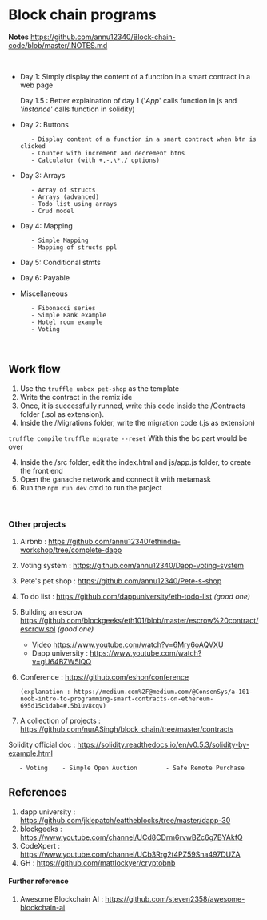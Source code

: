 # Block chain programs

 **Notes** https://github.com/annu12340/Block-chain-code/blob/master/.NOTES.md
 
 <br/>

- Day 1: Simply display the content of a function in a smart contract in a web page

  Day 1.5 : Better explaination of day 1 ('_App_' calls function in js and '_instance_' calls function in solidity)

- Day 2: Buttons

         - Display content of a function in a smart contract when btn is clicked
         - Counter with increment and decrement btns
         - Calculator (with +,-,\*,/ options)

* Day 3: Arrays

         - Array of structs
         - Arrays (advanced)
         - Todo list using arrays
         - Crud model

* Day 4: Mapping

         - Simple Mapping
         - Mapping of structs ppl

- Day 5: Conditional stmts

- Day 6: Payable

* Miscellaneous

         - Fibonacci series
         - Simple Bank example
         - Hotel room example
         - Voting

<br/>

## Work flow

1. Use the `truffle unbox pet-shop` as the template
2. Write the contract in the remix ide
3. Once, it is successfully runned, write this code inside the /Contracts folder (.sol as extension).
4. Inside the /Migrations folder, write the migration code (.js as extension)

`truffle compile`
`truffle migrate --reset`
With this the bc part would be over

4. Inside the /src folder, edit the index.html and js/app.js folder, to create the front end
5. Open the ganache network and connect it with metamask
6. Run the `npm run dev` cmd to run the project

<br/>

### Other projects

1. Airbnb : https://github.com/annu12340/ethindia-workshop/tree/complete-dapp
2. Voting system : https://github.com/annu12340/Dapp-voting-system
3. Pete's pet shop : https://github.com/annu12340/Pete-s-shop
4. To do list : https://github.com/dappuniversity/eth-todo-list _(good one)_
5. Building an escrow https://github.com/blockgeeks/eth101/blob/master/escrow%20contract/escrow.sol _(good one)_
   - Video https://www.youtube.com/watch?v=6Mry6oAQVXU
   - Dapp university : https://www.youtube.com/watch?v=gU64BZW5lQQ
6. Conference : https://github.com/eshon/conference

       (explanation : https://medium.com%2F@medium.com/@ConsenSys/a-101-noob-intro-to-programming-smart-contracts-on-ethereum-695d15c1dab4#.5b1uv8cqv)

7. A collection of projects : https://github.com/nurASingh/block_chain/tree/master/contracts
     

Solidity official doc : https://solidity.readthedocs.io/en/v0.5.3/solidity-by-example.html

       - Voting    - Simple Open Auction        - Safe Remote Purchase

## References

1. dapp university : https://github.com/jklepatch/eattheblocks/tree/master/dapp-30
2. blockgeeks : https://www.youtube.com/channel/UCd8CDrm6rvwBZc6g7BYAkfQ
3. CodeXpert : https://www.youtube.com/channel/UCb3Rrg2t4PZ59Sna497DUZA
4. GH : https://github.com/mattlockyer/cryptobnb



#### Further reference
1. Awesome Blockchain AI : https://github.com/steven2358/awesome-blockchain-ai

